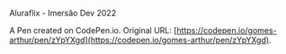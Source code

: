Aluraflix - Imersão Dev 2022

A Pen created on CodePen.io. Original URL: [https://codepen.io/gomes-arthur/pen/zYpYXgd](https://codepen.io/gomes-arthur/pen/zYpYXgd).



